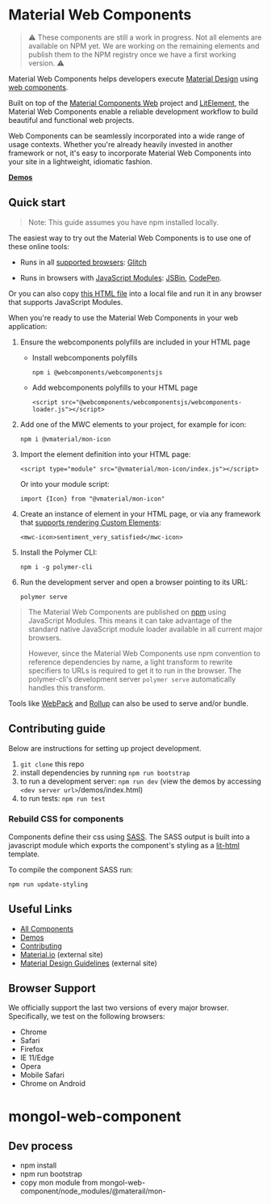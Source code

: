 # Material Web Components

> :warning: These components are still a work in progress. Not all elements are available on NPM yet. We are working on the remaining elements and publish them to the NPM registry once we have a first working version. :warning:

Material Web Components helps developers execute [Material Design](https://www.material.io) using [web components](https://developer.mozilla.org/en-US/docs/Web/Web_Components).

Built on top of the [Material Components Web](https://github.com/material-components/material-components-web) project and [LitElement](https://github.com/polymerlabs/lit-element), the Material Web Components enable a reliable development workflow to build beautiful and functional web projects.

Web Components can be seamlessly incorporated into a wide range of usage contexts. Whether you're already heavily invested in another framework or not, it's easy to incorporate Material Web Components into your site in a lightweight, idiomatic fashion.

<!-- TODO
Insert screenshot of a demo page, including a code snippet.
-->

**[Demos](https://material-components.github.io/material-components-web-components/demos/index.html)**

## Quick start

> Note: This guide assumes you have npm installed locally.

The easiest way to try out the Material Web Components is to use one of these online tools:

- Runs in all [supported browsers](#browser-support): [Glitch](https://glitch.com/edit/#!/material-web-components)

- Runs in browsers with [JavaScript Modules](https://caniuse.com/#search=modules): [JSBin](http://jsbin.com/gitufet/edit?html,output), [CodePen](https://codepen.io/sorvell/pen/MGrZqp?editors=1000).

Or you can also copy [this HTML file](https://gist.githubusercontent.com/sorvell/2ec11ccde449815bc97edc1026be27a9/raw/8bab65dd5d15f657ae69493851690c5564367d13/index.html) into a local file and run it in any browser that supports JavaScript Modules.

When you're ready to use the Material Web Components in your web application:

1. Ensure the webcomponents polyfills are included in your HTML page

   - Install webcomponents polyfills

     `npm i @webcomponents/webcomponentsjs`

   - Add webcomponents polyfills to your HTML page

     `<script src="@webcomponents/webcomponentsjs/webcomponents-loader.js"></script>`

1. Add one of the MWC elements to your project, for example for icon:

   `npm i @vmaterial/mon-icon`

1. Import the element definition into your HTML page:

   `<script type="module" src="@vmaterial/mon-icon/index.js"></script>`

   Or into your module script:

   `import {Icon} from "@vmaterial/mon-icon"`

1. Create an instance of element in your HTML page, or via any framework that [supports rendering Custom Elements](https://custom-elements-everywhere.com/):

   `<mwc-icon>sentiment_very_satisfied</mwc-icon>`

1. Install the Polymer CLI:

   `npm i -g polymer-cli`

1. Run the development server and open a browser pointing to its URL:

   `polymer serve`

> The Material Web Components are published on [npm](https://www.npmjs.com) using JavaScript Modules.
> This means it can take advantage of the standard native JavaScript module loader available in all current major browsers.
>
> However, since the Material Web Components use npm convention to reference dependencies by name, a light transform to rewrite specifiers to URLs is required to get it to run in the browser. The polymer-cli's development server `polymer serve` automatically handles this transform.

Tools like [WebPack](https://webpack.js.org/) and [Rollup](https://rollupjs.org/) can also be used to serve and/or bundle.

## Contributing guide

Below are instructions for setting up project development.

1. `git clone` this repo
1. install dependencies by running `npm run bootstrap`
1. to run a development server: `npm run dev` (view the demos by accessing `<dev server url>`/demos/index.html)
1. to run tests: `npm run test`

### Rebuild CSS for components

Components define their css using [SASS](http://sass-lang.com/). The SASS output is built into a javascript module which exports the component's styling as a [lit-html](https://github.com/Polymer/lit-html) template.

To compile the component SASS run:

```
npm run update-styling
```

## Useful Links

- [All Components](packages/)
- [Demos](https://material-components.github.io/material-components-web-components/demos/index.html)
- [Contributing](CONTRIBUTING.md)
- [Material.io](https://www.material.io) (external site)
- [Material Design Guidelines](https://material.io/guidelines) (external site)

## Browser Support

We officially support the last two versions of every major browser. Specifically, we test on the following browsers:

- Chrome
- Safari
- Firefox
- IE 11/Edge
- Opera
- Mobile Safari
- Chrome on Android

# mongol-web-component

## Dev process

- npm install
- npm run bootstrap
- copy mon module from mongol-web-component/node_modules/@materail/mon-
